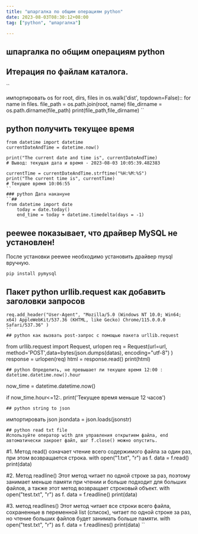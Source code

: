 ```yaml
---
title: "шпаргалка по общим операциям python"
date: 2023-08-03T08:30:12+08:00
tag: ["python", "шпаргалка"]

---
```

## шпаргалка по общим операциям python
## Итерация по файлам каталога.
``

импортировать os
for root, dirs, files in os.walk('dist', topdown=False)::
    for name in files.
        file_path = os.path.join(root, name)
        file_dirname = os.path.dirname(file_path)
        print(file_path,file_dirname)
``
## python получить текущее время
```
from datetime import datetime
currentDateAndTime = datetime.now()

print("The current date and time is", currentDateAndTime)
# Вывод: текущая дата и время - 2023-08-03 10:05:39.482383

currentTime = currentDateAndTime.strftime("%H:%M:%S")
print("The current time is", currentTime)
# Текущее время 10:06:55
``
### python Дата накануне
``##
from datetime import date
    today = date.today()
    end_time = today + datetime.timedelta(days = -1)
```
## peewee показывает, что драйвер MySQL не установлен!
После установки peewee необходимо установить драйвер mysql вручную.
```
pip install pymysql
```
## Пакет python urllib.request как добавить заголовки запросов
```
req.add_header("User-Agent", "Mozilla/5.0 (Windows NT 10.0; Win64; x64) AppleWebKit/537.36 (KHTML, like Gecko) Chrome/115.0.0.0 Safari/537.36" )
``
## python как вызвать post-запрос с помощью пакета urllib.request
```
from urllib.request import Request, urlopen
req = Request(url=url, method='POST',data=bytes(json.dumps(datas), encoding="utf-8") )
response = urlopen(req)
html = response.read()
print(html)
```
## python Определить, не превышает ли текущее время 12:00 : datetime.datetime.now().hour
```
now_time = datetime.datetime.now()

if now_time.hour<=12:.
    print('Текущее время меньше 12 часов')
```
## python string to json
```
импортировать json
jsondata = json.loads(jsonstr)
```
## python read txt file
Используйте оператор with для управления открытием файла, end автоматически закроет файл, шаг f.close() можно опустить.
```
#1. Метод read() означает чтение всего содержимого файла за один раз, при этом возвращается строка.
with open("1.txt", "r") as f.
    data = f.read()
    print(data)

#2. Метод readline() Этот метод читает по одной строке за раз, поэтому занимает меньше памяти при чтении и больше подходит для больших файлов, а также этот метод возвращает строковый объект.
with open("test.txt", "r") as f.
    data = f.readline()
    print(data)

#3. метод readlines() Этот метод читает все строки всего файла, сохраненные в переменной list (список), читает по одной строке за раз, но чтение больших файлов будет занимать больше памяти.
with open("test.txt", "r") as f.
    data = f.readlines()
    print(data)
``